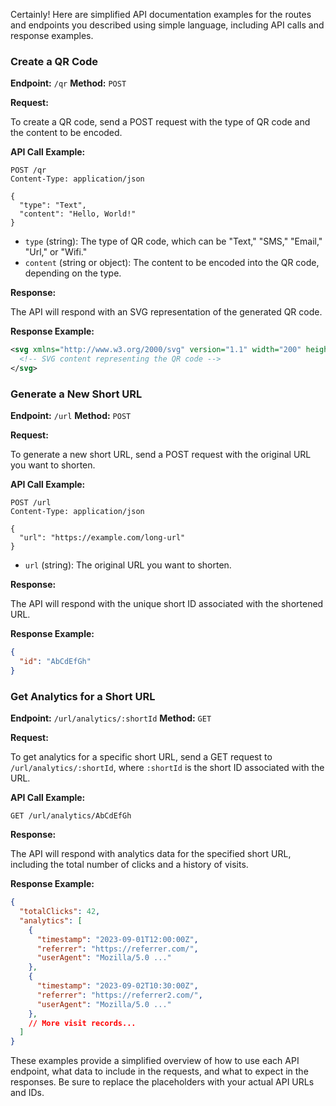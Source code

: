 Certainly! Here are simplified API documentation examples for the routes and endpoints you described using simple language, including API calls and response examples.

### Create a QR Code

**Endpoint:** `/qr`
**Method:** `POST`

**Request:**

To create a QR code, send a POST request with the type of QR code and the content to be encoded.

**API Call Example:**

```http
POST /qr
Content-Type: application/json

{
  "type": "Text",
  "content": "Hello, World!"
}
```

- `type` (string): The type of QR code, which can be "Text," "SMS," "Email," "Url," or "Wifi."
- `content` (string or object): The content to be encoded into the QR code, depending on the type.

**Response:**

The API will respond with an SVG representation of the generated QR code.

**Response Example:**

```xml
<svg xmlns="http://www.w3.org/2000/svg" version="1.1" width="200" height="200" ...>
  <!-- SVG content representing the QR code -->
</svg>
```

### Generate a New Short URL

**Endpoint:** `/url`
**Method:** `POST`

**Request:**

To generate a new short URL, send a POST request with the original URL you want to shorten.

**API Call Example:**

```http
POST /url
Content-Type: application/json

{
  "url": "https://example.com/long-url"
}
```

- `url` (string): The original URL you want to shorten.

**Response:**

The API will respond with the unique short ID associated with the shortened URL.

**Response Example:**

```json
{
  "id": "AbCdEfGh"
}
```

### Get Analytics for a Short URL

**Endpoint:** `/url/analytics/:shortId`
**Method:** `GET`

**Request:**

To get analytics for a specific short URL, send a GET request to `/url/analytics/:shortId`, where `:shortId` is the short ID associated with the URL.

**API Call Example:**

```http
GET /url/analytics/AbCdEfGh
```

**Response:**

The API will respond with analytics data for the specified short URL, including the total number of clicks and a history of visits.

**Response Example:**

```json
{
  "totalClicks": 42,
  "analytics": [
    {
      "timestamp": "2023-09-01T12:00:00Z",
      "referrer": "https://referrer.com/",
      "userAgent": "Mozilla/5.0 ..."
    },
    {
      "timestamp": "2023-09-02T10:30:00Z",
      "referrer": "https://referrer2.com/",
      "userAgent": "Mozilla/5.0 ..."
    },
    // More visit records...
  ]
}
```

These examples provide a simplified overview of how to use each API endpoint, what data to include in the requests, and what to expect in the responses. Be sure to replace the placeholders with your actual API URLs and IDs.
